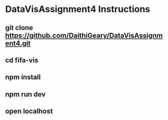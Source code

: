 # DataVisAssignment4 Instructions
## git clone https://github.com/DaithiGeary/DataVisAssignment4.git
## cd fifa-vis
## npm install
## npm run dev
## open localhost
